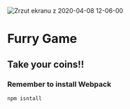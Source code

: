 ![Zrzut ekranu z 2020-04-08 12-06-00](https://user-images.githubusercontent.com/47008713/78771983-574b6880-7991-11ea-9d95-17bcb2d9d1c2.png)


# Furry Game

## Take your coins!!

### Remember to install Webpack 

`npm isntall`
